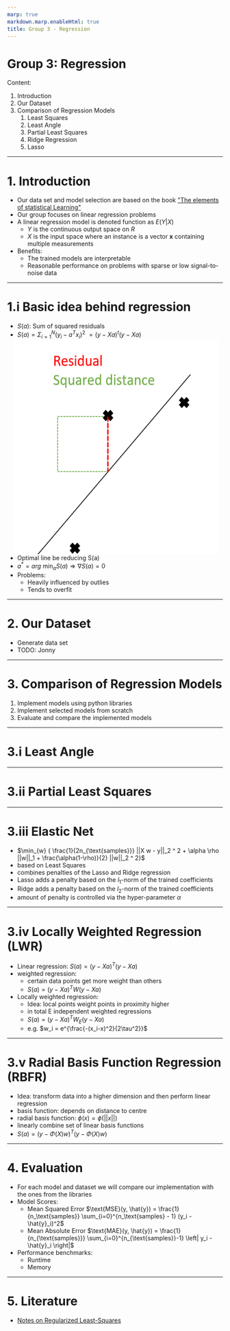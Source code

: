 ```yaml
---
marp: true
markdown.marp.enableHtml: true
title: Group 3 - Regression
---
```

<!-- 
footer: Members: Achka Pieer, Rickayzen Philipp, Würf Jerome, Tauscher Johannes, Popov Tomislav
 -->
# Group 3: Regression
Content:
1. Introduction
2. Our Dataset
3. Comparison of Regression Models
    1. Least Squares
    2. Least Angle
    3. Partial Least Squares
    4. Ridge Regression
    5. Lasso

---

# 1. Introduction
- Our data set and model selection are based on the book ["The elements of statistical Learning"](https://hastie.su.domains/ElemStatLearn/)
- Our group focuses on linear regression problems
- A linear regression model is denoted function as $E(Y|X)$
    - $Y$ is the continuous output space on $R$
    - $X$ is the input space where an instance is a vector $\textbf{x}$ containing multiple measurements
- Benefits:
    - The trained models are interpretable
    - Reasonable performance on problems with sparse or low signal-to-noise data
---
# 1.i Basic idea behind regression
- $S(a)$: Sum of squared residuals
- $S(a) = \Sigma_{i=1}^N(y_i-a^Tx_i)^2$<img src="residual_square.png" style="height:500px; width:500px;float: right; margin-right: 10px;" />
    $=(y-Xa)^t(y-Xa)$
 - Optimal line be reducing S(a)
-  $a^*=arg\ \min_a{S(a)}\Rightarrow \nabla S(a)=0$ 
- Problems:
    - Heavily influenced by outlies
    - Tends to overfit
--- 
# 2. Our Dataset
- Generate data set
- TODO: Jonny
 <!--[Prostate cancer](https://hastie.su.domains/ElemStatLearn/)
 <!--8 variables
 <!--67 observations-->

---
# 3. Comparison of Regression Models
1. Implement models using python libraries
2. Implement selected models from scratch
3. Evaluate and compare the implemented models
---
# 3.i Least Angle
---
# 3.ii Partial Least Squares
---
# 3.iii Elastic Net
- $\min_{w} { \frac{1}{2n_{\text{samples}}} ||X w - y||_2 ^ 2 + \alpha \rho ||w||_1 +
\frac{\alpha(1-\rho)}{2} ||w||_2 ^ 2}$
- based on Least Squares
- combines penalties of the Lasso and Ridge regression
- Lasso adds a penalty based on the $l_1$-norm of the trained coefficients
- Ridge adds a penalty based on the $l_2$-norm of the trained coefficients
- amount of penalty is controlled via the hyper-parameter $\alpha$
--- 
# 3.iv Locally Weighted Regression (LWR)
- Linear regression: $S(a)=(y-Xa)^T(y-Xa)$ 
- weighted regression: 
    - certain data points get more weight than others
    - $S(a)=(y-Xa)^TW(y-Xa)$
- Locally weighted regression:
    - Idea: local points weight points in proximity higher
    - in total E independent weighted regressions 
    - $S(a)=(y-Xa)^TW_E(y-Xa)$
    - e.g. $w_i = e^{\frac{-(x_i-x)^2}{2\tau^2}}$
---
# 3.v Radial Basis Function Regression (RBFR)
- Idea: transform data into a higher dimension and then perform linear regression 
- basis function: depends on distance to centre
- radial basis function: $\phi(x) = \phi(||x||)$
- linearly combine set of linear basis functions
- $S(a)=(y-\Phi(X)w)^T(y-\Phi(X)w)$
---
# 4. Evaluation
- For each model and dataset we will compare our implementation with the ones from the libraries
- Model Scores:
    - Mean Squared Error
    $\text{MSE}(y, \hat{y}) = \frac{1}{n_\text{samples}} \sum_{i=0}^{n_\text{samples} - 1} (y_i - \hat{y}_i)^2$
    - Mean Absolute Error
    $\text{MAE}(y, \hat{y}) = \frac{1}{n_{\text{samples}}} \sum_{i=0}^{n_{\text{samples}}-1} \left| y_i - \hat{y}_i \right|$
- Performance benchmarks:
    - Runtime
    - Memory
---
# 5. Literature 
- [Notes on Regularized Least-Squares](http://cbcl.mit.edu/publications/ps/MIT-CSAIL-TR-2007-025.pdf)

